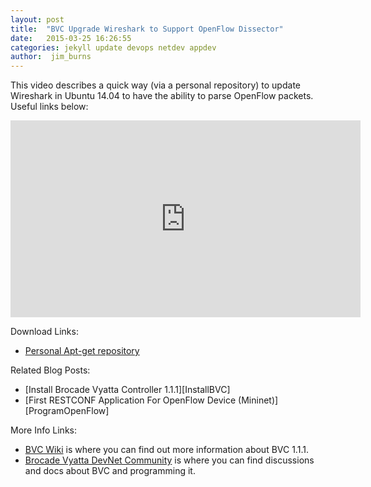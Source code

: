 ```yaml
---
layout: post
title:  "BVC Upgrade Wireshark to Support OpenFlow Dissector"
date:   2015-03-25 16:26:55
categories: jekyll update devops netdev appdev
author:  jim_burns
---
```


This video describes a quick way (via a personal repository) to update Wireshark in Ubuntu 14.04 to have the ability to parse OpenFlow packets.  Useful links below:

<iframe width="560" height="315" src="https://youtu.be/Nk7VR9g83Zg" frameborder="0" allowfullscreen></iframe>

Download Links:

 * <a href="https://launchpad.net/~pi-rho/+archive/ubuntu/security" target="_blank">Personal Apt-get repository</a>


Related Blog Posts:

 * [Install Brocade Vyatta Controller 1.1.1][InstallBVC]
 * [First RESTCONF Application For OpenFlow Device (Mininet)][ProgramOpenFlow]

More Info Links:

 * <a href="https://github.com/BRCDcomm/BVC/wiki" target="_blank">BVC Wiki</a> is where you can find out more information about BVC 1.1.1.
 * <a href="http://community.brocade.com/t5/DevNet/ct-p/APISupport" target="_blank">Brocade Vyatta DevNet Community</a> is where you can find discussions and docs about BVC and programming it.

